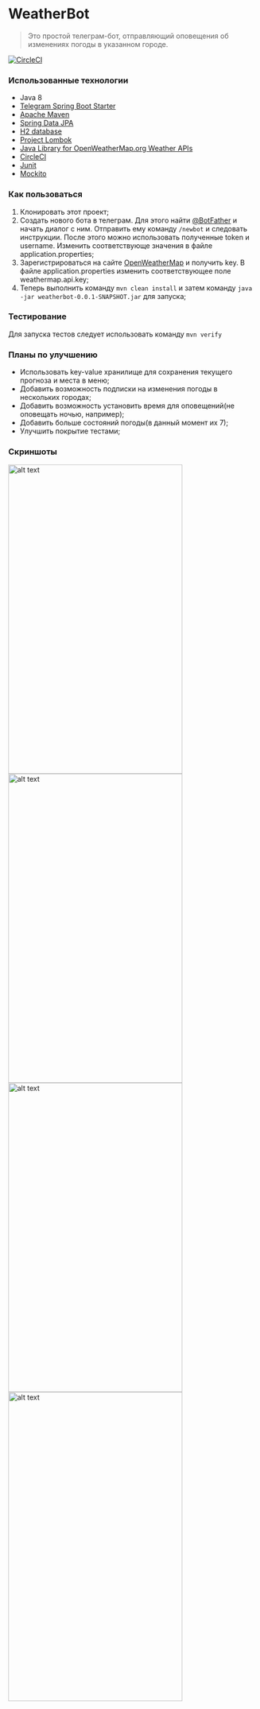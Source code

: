 # WeatherBot
>Это простой телеграм-бот, отправляющий оповещения об изменениях погоды в указанном городе. 

[![CircleCI](https://circleci.com/gh/alexsumin/WeatherBot.svg?style=svg)](https://circleci.com/gh/alexsumin/WeatherBot)


### Использованные технологии

* Java 8
* [Telegram Spring Boot Starter](https://github.com/xabgesagtx/telegram-spring-boot-starter)
* [Apache Maven](https://maven.apache.org/)
* [Spring Data JPA](https://projects.spring.io/spring-data-jpa/)
* [H2 database](http://www.h2database.com)
* [Project Lombok](https://projectlombok.org/)
* [Java Library for OpenWeatherMap.org Weather APIs](https://bitbucket.org/aksinghnet/owm-japis)
* [CircleCI](https://circleci.com/)
* [Junit](https://junit.org/junit4/)
* [Mockito](http://site.mockito.org/)

### Как пользоваться

1. Клонировать этот проект;
2. Создать нового бота в телеграм. Для этого найти [@BotFather](http://t.me/BotFather) и начать диалог с ним. Отправить ему команду `/newbot` и следовать инструкции. После этого можно использовать полученные token и username. Изменить соответствующе значения в файле application.properties;
3. Зарегистрироваться на сайте [OpenWeatherMap](https://openweathermap.org/) и получить key. В файле application.properties изменить соответствующее поле weathermap.api.key;
4. Теперь выполнить команду 
`mvn clean install` 
и затем команду 
`java -jar weatherbot-0.0.1-SNAPSHOT.jar` для запуска;


### Тестирование
Для запуска тестов следует использовать команду `mvn verify`

### Планы по улучшению
* Использовать key-value хранилище для сохранения текущего прогноза и места в меню;
* Добавить возможность подписки на изменения погоды в нескольких городах;
* Добавить возможность установить время для оповещений(не оповещать ночью, например);
* Добавить больше состояний погоды(в данный момент их 7);
* Улучшить покрытие тестами;

### Скриншоты
<img src="https://github.com/alexsumin/weatherbot/raw/master/screenshots/1.jpg" alt="alt text" width="350" height="622">
<img src="https://github.com/alexsumin/weatherbot/raw/master/screenshots/2.jpg" alt="alt text" width="350" height="622">
<img src="https://github.com/alexsumin/weatherbot/raw/master/screenshots/3.jpg" alt="alt text" width="350" height="622">
<img src="https://github.com/alexsumin/weatherbot/raw/master/screenshots/4.jpg" alt="alt text" width="350" height="622">

